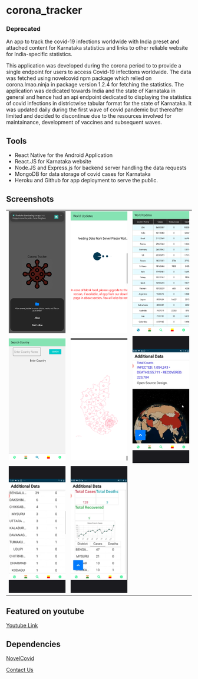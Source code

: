 # corona_tracker
### Deprecated
An app to track the covid-19 infections worldwide with India preset and  attached content for Karnataka statistics and links to other reliable website
for India-specific statistics.

This application was developed during the corona period to to provide a single endpoint for users to access Covid-19 infections worldwide.
The data was fetched using novelcovid npm package which relied on corona.lmao.ninja in package version 1.2.4 for fetching the statistics.
The application was dedicated towards India and the state of Karnataka in general and hence had an api endpoint dedicated to displaying the statistics
of covid infections in districtwise tabular format for the state of Karnataka. It was updated daily during the first wave of covid pandemic but thereafter
limited and decided to discontinue due to the resources involved for maintainance, development of vaccines and subsequent waves.

## Tools
- React Native for the Android Application
- React.JS for Karnataka website
- Node.JS and Express.js for backend server handling the data requests
- MongoDB for data storage of covid cases for Karnataka
- Heroku and Github for app deployment to serve the public.

## Screenshots
<table>
  <tr>
    <td><img src="app1.png" alt="drawing" style="width:200px;"/></td>
    <td><img src="app2.png" alt="drawing" style="width:200px;"/></td>
    <td><img src="app3.png" alt="drawing" style="width:200px;"/></td>
  </tr>
  <tr>
    <td><img src="app4.png" alt="drawing" style="width:200px;"/></td>
    <td><img src="app5.png" alt="drawing" style="width:200px;"/></td>
    <td><img src="app6.png" alt="drawing" style="width:200px;"/></td>
  </tr>
  <tr>
    <td><img src="app7.png" alt="drawing" style="width:200px;"/></td>
    <td><img src="app8.png" alt="drawing" style="width:200px;"/></td>
  </tr>
</table>

## Featured on youtube
[Youtube Link](https://youtu.be/8O7d-PnmffQ)

## Dependencies
[NovelCovid](https://www.npmjs.com/package/novelcovid)

[Contact Us](mailto:thingsenz@gmail.com)
